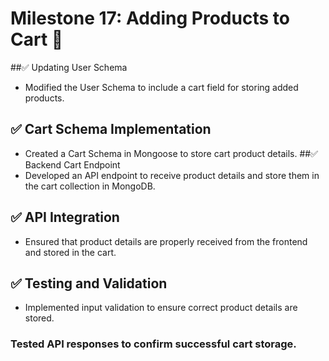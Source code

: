 # Milestone 17: Adding Products to Cart 🚀

##✅ Updating User Schema
- Modified the User Schema to include a cart field for storing added products.
## ✅ Cart Schema Implementation
- Created a Cart Schema in Mongoose to store cart product details.
##✅ Backend Cart Endpoint
- Developed an API endpoint to receive product details and store them in the cart collection in MongoDB.
## ✅ API Integration
- Ensured that product details are properly received from the frontend and stored in the cart.
## ✅ Testing and Validation
- Implemented input validation to ensure correct product details are stored.
### Tested API responses to confirm successful cart storage.
